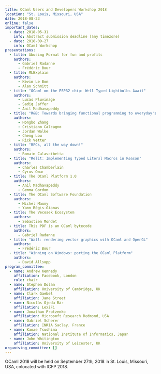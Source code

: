```yaml
---
title: OCaml Users and Developers Workshop 2018
location: "St. Louis, Missouri, USA"
date: 2018-08-23
online: false
important_dates: 
  - date: 2018-05-31
    info: Abstract submission deadline (any timezone)
  - date: 2018-09-27
    info: OCaml Workshop
presentations: 
  - title: Abusing Format for fun and profits
    authors:
      - Gabriel Radanne
      - Frédéric Bour
  - title: MLExplain
    authors: 
      - Kévin Le Bon
      - Alan Schmitt
  - title: "OCaml on the ESP32 chip: Well-Typed Lightbulbs Await"
    authors: 
      - Lucas Pluvinage
      - Sadiq Jaffer
      - Anil Madhavapeddy
  - title: "R&B: Towards bringing functional programming to everyday's web programmer"
    authors: 
      - Hongbo Zhang
      - Cristiano Calcagno
      - Jordan Walke
      - Cheng Lou
      - Rick Vetter
  - title: "RFCs, all the way down!"
    authors:
      - Romain Calascibetta
  - title: "Relit: Implementing Typed Literal Macros in Reason"
    authors: 
      - Charles Chamberlain
      - Cyrus Omar
  - title: The OCaml Platform 1.0
    authors:
      - Anil Madhavapeddy
      - Gemma Gordon
  - title: The OCaml Software Foundation
    authors: 
      - Michel Mauny
      - Yann Régis-Gianas
  - title: The Vecosek Ecosystem
    authors:
      - Sebastien Mondet
  - title: This PDF is an OCaml bytecode
    authors:
      - Gabriel Radanne
  - title: "Wall: rendering vector graphics with OCaml and OpenGL"
    authors:
      - Frédéric Bour
  - title: "Winning on Windows: porting the OCaml Platform"
    authors:
      - David Allsopp
program_committee: 
  - name: Andrew Kennedy
    affiliation: Facebook, London
    role: chair
  - name: Stephen Dolan
    affiliation: University of Cambridge, UK
  - name: Clark Gaebel
    affiliation: Jane Street
  - name: Nicolás Ojeda Bär
    affiliation: LexiFi
  - name: Jonathan Protzenko
    affiliation: Microsoft Research Redmond, USA
  - name: Gabriel Scherer
    affiliation: INRIA Saclay, France
  - name: Kanae Tsushima
    affiliation: National Institute of Informatics, Japan
  - name: John Whitington
    affiliation: University of Leicester, UK
organising_committee: []
---
```


OCaml 2018 will be held on September 27th, 2018 in St. Louis, Missouri, USA, colocated with ICFP 2018.